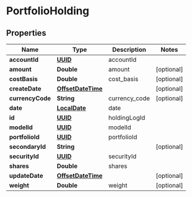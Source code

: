 
# PortfolioHolding

## Properties
Name | Type | Description | Notes
------------ | ------------- | ------------- | -------------
**accountId** | [**UUID**](UUID.md) | accountId | 
**amount** | **Double** | amount |  [optional]
**costBasis** | **Double** | cost_basis |  [optional]
**createDate** | [**OffsetDateTime**](OffsetDateTime.md) |  |  [optional]
**currencyCode** | **String** | currency_code |  [optional]
**date** | [**LocalDate**](LocalDate.md) | date | 
**id** | [**UUID**](UUID.md) | holdingLogId | 
**modelId** | [**UUID**](UUID.md) | modelId | 
**portfolioId** | [**UUID**](UUID.md) | portfolioId | 
**secondaryId** | **String** |  |  [optional]
**securityId** | [**UUID**](UUID.md) | securityId | 
**shares** | **Double** | shares | 
**updateDate** | [**OffsetDateTime**](OffsetDateTime.md) |  |  [optional]
**weight** | **Double** | weight |  [optional]



